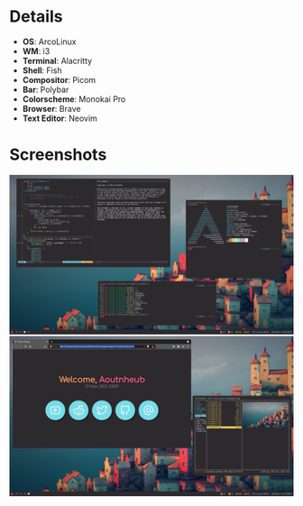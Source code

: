 # Details
- **OS**: ArcoLinux
- **WM**: i3
- **Terminal**: Alacritty
- **Shell**: Fish
- **Compositor**: Picom
- **Bar**: Polybar
- **Colorscheme**: Monokai Pro
- **Browser**: Brave
- **Text Editor**: Neovim

# Screenshots
![Screenshots](screenshots/screenshot1.png)
![Screenshots](screenshots/screenshot2.png)
